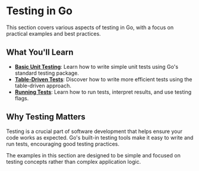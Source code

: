 # Testing in Go

This section covers various aspects of testing in Go, with a focus on practical examples and best practices.

## What You'll Learn

- **[Basic Unit Testing](basic-unit-tests.md)**: Learn how to write simple unit tests using Go's standard testing
  package.
- **[Table-Driven Tests](table-driven-tests.md)**: Discover how to write more efficient tests using the table-driven
  approach.
- **[Running Tests](running-tests.md)**: Learn how to run tests, interpret results, and use testing flags.

## Why Testing Matters

Testing is a crucial part of software development that helps ensure your code works as expected. Go's built-in testing
tools make it easy to write and run tests, encouraging good testing practices.

The examples in this section are designed to be simple and focused on testing concepts rather than complex application
logic.
